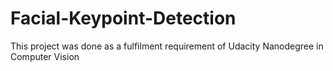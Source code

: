 # Facial-Keypoint-Detection

This project was done as a fulfilment requirement of Udacity Nanodegree in Computer Vision
